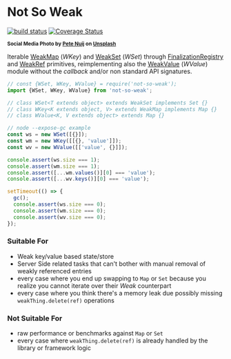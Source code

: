 # Not So Weak

[![build status](https://github.com/WebReflection/not-so-weak/actions/workflows/node.js.yml/badge.svg)](https://github.com/WebReflection/not-so-weak/actions) [![Coverage Status](https://coveralls.io/repos/github/WebReflection/not-so-weak/badge.svg?branch=main)](https://coveralls.io/github/WebReflection/not-so-weak?branch=main)

<sup>**Social Media Photo by [Pete Nuij](https://unsplash.com/@pete_nuij) on [Unsplash](https://unsplash.com/)**</sup>

Iterable [WeakMap](https://developer.mozilla.org/en-US/docs/Web/JavaScript/Reference/Global_Objects/WeakMap) (*WKey*) and [WeakSet](https://developer.mozilla.org/en-US/docs/Web/JavaScript/Reference/Global_Objects/WeakSet) (*WSet*) through [FinalizationRegistry](https://developer.mozilla.org/en-US/docs/Web/JavaScript/Reference/Global_Objects/FinalizationRegistry) and [WeakRef](https://developer.mozilla.org/en-US/docs/Web/JavaScript/Reference/Global_Objects/WeakRef) primitives, reimplementing also the [WeakValue](https://github.com/WebReflection/weak-value#readme) (*WValue*) module without the *callback* and/or non standard API signatures.

```js
// const {WSet, WKey, WValue} = require('not-so-weak');
import {WSet, WKey, WValue} from 'not-so-weak';

// class WSet<T extends object> extends WeakSet implements Set {}
// class WKey<K extends object, V> extends WeakMap implements Map {}
// class WValue<K, V extends object> extends Map {}

// node --expose-gc example
const ws = new WSet([{}]);
const wm = new WKey([[{}, 'value']]);
const wv = new WValue([['value', {}]]);

console.assert(ws.size === 1);
console.assert(wm.size === 1);
console.assert([...wm.values()][0] === 'value');
console.assert([...wv.keys()][0] === 'value');

setTimeout(() => {
  gc();
  console.assert(ws.size === 0);
  console.assert(wm.size === 0);
  console.assert(wv.size === 0);
});
```

### Suitable For

  * Weak key/value based state/store
  * Server Side related tasks that can't bother with manual removal of weakly referenced entries
  * every case where you end up swapping to `Map` or `Set` because you realize you cannot iterate over their *Weak* counterpart
  * every case where you think there's a memory leak due possibly missing `weakThing.delete(ref)` operations

### Not Suitable For

  * raw performance or benchmarks against `Map` or `Set`
  * every case where `weakThing.delete(ref)` is already handled by the library or framework logic

